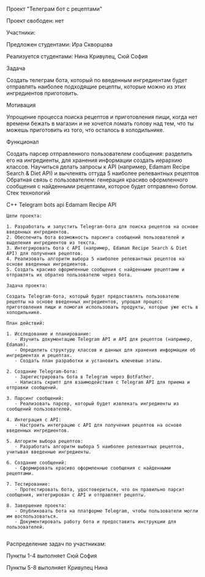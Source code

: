 Проект "Телеграм бот с рецептами" 

Проект свободен: нет

Участники:

Предложен студентами: Ира Скворцова

Реализуется студентами: Нина Кривулец, Сюй София

Задача

Создать телеграм бота, который по введенным ингредиентам будет отправлять наиболее подходящие рецепты, которые можно из этих ингредиентов приготовить.

Мотивация

Упрощение процесса поиска рецептов и приготовления пищи, когда нет времени бежать в магазин и не хочется ломать голову над тем, что ты можешь приготовить из того, что осталось в холодильнике.

Функционал

Создать парсер отправленного пользователем сообщения: разделить его на ингредиенты, для хранения информации создать иерархию классов.
Научиться делать запросы к API (например, Edamam Recipe Search & Diet API) и вычленять оттуда 5 наиболее релевантных рецептов
Обратная связь с пользователем: генерация красиво оформленного сообщения с найденными рецептами, которое будет отправлено ботом.
Стек технологий

C++
Telegram bots api
Edamam Recipe API


~~~~~~~~~~~~~~~~~~~~ к 1 ноября ~~~~~~~~~~~~~~~~~~~~~~~
Цели проекта:

1. Разработать и запустить Telegram-бота для поиска рецептов на основе введенных ингредиентов.
2. Обеспечить бота возможность парсинга сообщений пользователей и выделения ингредиентов из текста.
3. Интегрировать бота с API (например, Edamam Recipe Search & Diet API) для получения рецептов.
4. Реализовать алгоритм выбора 5 наиболее релевантных рецептов на основе введенных ингредиентов.
5. Создать красиво оформленные сообщения с найденными рецептами и отправлять их обратно пользователю через бота.

Задача проекта:

Создать Telegram-бота, который будет предоставлять пользователю рецепты на основе введенных ингредиентов, упрощая процесс приготовления пищи и помогая использовать продукты, которые уже есть в холодильнике.

План действий:

1. Исследование и планирование:
   - Изучить документацию Telegram API и API для рецептов (например, Edamam).
   - Определить структуру классов и данных для хранения информации об ингредиентах и рецептах.
   - Создать план разработки и установить ключевые этапы.

2. Создание Telegram-бота:
   - Зарегистрировать бота в Telegram через BotFather.
   - Написать скрипт для взаимодействия с Telegram API для приема и отправки сообщений.

3. Парсинг сообщений:
   - Реализовать парсер, который будет извлекать ингредиенты из сообщений пользователей.

4. Интеграция с API:
   - Настроить интеграцию с API для получения рецептов на основе введенных ингредиентов.

5. Алгоритм выбора рецептов:
   - Разработать алгоритм выбора 5 наиболее релевантных рецептов, учитывая введенные ингредиенты.

6. Создание сообщений:
   - Сформировать красиво оформленные сообщения с найденными рецептами.

7. Тестирование:
   - Протестировать бота, удостовериться, что он правильно парсит сообщения, интегрирован с API и отправляет рецепты.

8. Завершение проекта:
   - Опубликовать бота на платформе Telegram, чтобы пользователи могли им воспользоваться.
   - Документировать работу бота и предоставить инструкции для пользователей.


~~~~~~~~~~~~~~~~~~~~~~~~~~~~~~~~~~~~~~~~~~~~~~~~~~~~~~~~~~~~~~~~
Распределение задач по участникам:

Пункты 1-4 выполняет Сюй София

Пункты 5-8 выполняет Кривулец Нина

